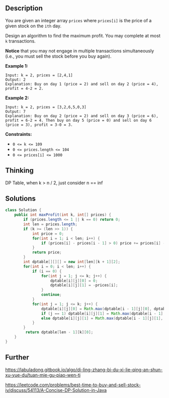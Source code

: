 ## Description

You are given an integer array `prices` where `prices[i]` is the price of a given stock on the `ith` day.

Design an algorithm to find the maximum profit. You may complete at most `k` transactions.

**Notice** that you may not engage in multiple transactions simultaneously (i.e., you must sell the stock before you buy again).

 

**Example 1:**

```
Input: k = 2, prices = [2,4,1]
Output: 2
Explanation: Buy on day 1 (price = 2) and sell on day 2 (price = 4), profit = 4-2 = 2.
```

**Example 2:**

```
Input: k = 2, prices = [3,2,6,5,0,3]
Output: 7
Explanation: Buy on day 2 (price = 2) and sell on day 3 (price = 6), profit = 6-2 = 4. Then buy on day 5 (price = 0) and sell on day 6 (price = 3), profit = 3-0 = 3.
```

 

**Constraints:**

- `0 <= k <= 109`
- `0 <= prices.length <= 104`
- `0 <= prices[i] <= 1000`

## Thinking

DP Table, when k > n / 2, just consider n == inf

## Solutions

~~~java
class Solution {
    public int maxProfit(int k, int[] prices) {
        if (prices.length <= 1 || k == 0) return 0;
        int len = prices.length;
        if (k >= (len >> 1)) {
            int price = 0;
            for(int i = 1; i < len; i++) {
                if (prices[i] - prices[i - 1] > 0) price += prices[i] - prices[i - 1];
            }
            return price;
        }
        int dptable[][][] = new int[len][k + 1][2];
        for(int i = 0; i < len; i++) {
            if (i == 0) {
                for(int j = 1; j <= k; j++) {
                    dptable[i][j][0] = 0;
                    dptable[i][j][1] = -prices[i];
                }
                continue;
            }
            for(int j = 1; j <= k; j++) {
                dptable[i][j][0] = Math.max(dptable[i - 1][j][0], dptable[i - 1][j][1] + prices[i]);
                if (j == 1) dptable[i][j][1] = Math.max(dptable[i - 1][j][1], -prices[i]);
                else dptable[i][j][1] = Math.max(dptable[i - 1][j][1], dptable[i - 1][j - 1][0] - prices[i]);
            }
        }
         return dptable[len - 1][k][0];
    }
}
~~~



## Further

https://labuladong.gitbook.io/algo/di-ling-zhang-bi-du-xi-lie-qing-an-shun-xu-yue-du/tuan-mie-gu-piao-wen-ti

https://leetcode.com/problems/best-time-to-buy-and-sell-stock-iv/discuss/54113/A-Concise-DP-Solution-in-Java